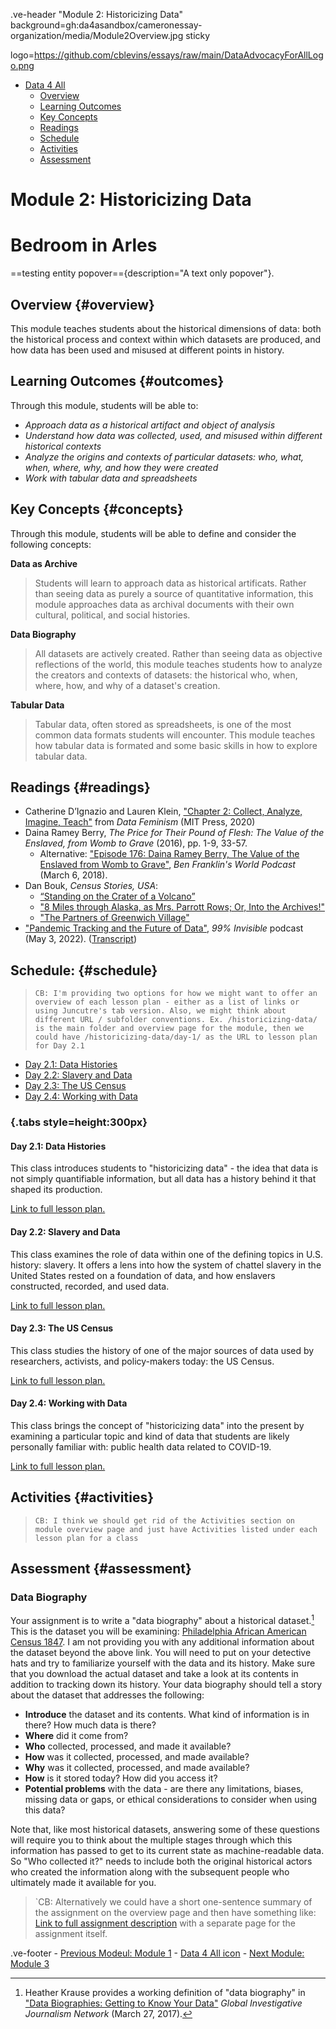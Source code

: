 .ve-header "Module 2: Historicizing Data" background=gh:da4asandbox/cameronessay-organization/media/Module2Overview.jpg sticky



logo=https://github.com/cblevins/essays/raw/main/DataAdvocacyForAllLogo.png

- [Data 4 All](https://data4all.com)
    - [Overview](#overview)
    - [Learning Outcomes](#outcomes) 
    - [Key Concepts](#concepts)
    - [Readings](#readings)
    - [Schedule](#schedule)
    - [Activities](#activities)
    - [Assessment](#assessment)
   

# Module 2: Historicizing Data

# Bedroom in Arles


 ==testing entity popover=={description="A text only popover"}.

## Overview {#overview}

This module teaches students about the historical dimensions of data: both the historical process and context within which datasets are produced, and how data has been used and misused at different points in history.

## Learning Outcomes {#outcomes}

Through this module, students will be able to:

- *Approach data as a historical artifact and object of analysis*
- *Understand how data was collected, used, and misused within different historical contexts*
- *Analyze the origins and contexts of particular datasets: who, what, when, where, why, and how they were created*
- *Work with tabular data and spreadsheets*

## Key Concepts {#concepts}

Through this module, students will be able to define and consider the following concepts:

**Data as Archive**
> Students will learn to approach data as historical artificats. Rather than seeing data as purely a source of quantitative information, this module approaches data as archival documents with their own cultural, political, and social histories.

**Data Biography**
> All datasets are actively created. Rather than seeing data as objective reflections of the world, this module teaches students how to analyze the creators and contexts of datasets: the historical who, when, where, how, and why of a dataset's creation.

**Tabular Data**
> Tabular data, often stored as spreadsheets, is one of the most common data formats students will encounter. This module teaches how tabular data is formated and some basic skills in how to explore tabular data.

## Readings {#readings}

- Catherine D’Ignazio and Lauren Klein, ["Chapter 2: Collect, Analyze, Imagine, Teach"](https://data-feminism.mitpress.mit.edu/pub/ei7cogfn/release/4) from *Data Feminism* (MIT Press, 2020)
- Daina Ramey Berry, *The Price for Their Pound of Flesh: The Value of the Enslaved, from Womb to Grave* (2016), pp. 1-9, 33-57.
    - Alternative: ["Episode 176: Daina Ramey Berry, The Value of the Enslaved from Womb to Grave"](https://benfranklinsworld.com/episode-176-daina-ramey-berry-the-value-of-the-enslaved-from-womb-to-grave/), *Ben Franklin's World Podcast* (March 6, 2018).
- Dan Bouk, *Census Stories, USA*: 
    - [“Standing on the Crater of a Volcano”](https://censusstories.us/2020/07/27/disfranchisement.html)
    - ["8 Miles through Alaska, as Mrs. Parrott Rows; Or, Into the Archives!"](https://censusstories.us/2018/10/29/Alaska-paths.html)
    - ["The Partners of Greenwich Village"](https://censusstories.us/2018/07/03/partners.html) 
- ["Pandemic Tracking and the Future of Data"](https://99percentinvisible.org/episode/pandemic-tracking-and-the-future-of-data/), *99% Invisible* podcast (May 3, 2022). ([Transcript](https://99percentinvisible.org/episode/pandemic-tracking-and-the-future-of-data/transcript))

## Schedule: {#schedule}

>`CB: I'm providing two options for how we might want to offer an overview of each lesson plan - either as a list of links or using Juncutre's tab version. Also, we might think about different URL / subfolder conventions. Ex. /historicizing-data/ is the main folder and overview page for the module, then we could have /historicizing-data/day-1/ as the URL to lesson plan for Day 2.1`

- [Day 2.1: Data Histories](/module-2/2-1/)
- [Day 2.2: Slavery and Data](/module-2/2-2/)
- [Day 2.3: The US Census](/module-2/2-3/)
- [Day 2.4: Working with Data](/module-2/2-4/)

### {.tabs style=height:300px}

#### Day 2.1: Data Histories

This class introduces students to "historicizing data" - the idea that data is not simply quantifiable information, but all data has a history behind it that shaped its production. 

[Link to full lesson plan.](/module-2/2-1/)

#### Day 2.2: Slavery and Data

This class examines the role of data within one of the defining topics in U.S. history: slavery. It offers a lens into how the system of chattel slavery in the United States rested on a foundation of data, and how enslavers constructed, recorded, and used data.

[Link to full lesson plan.](/module-2/2-2/)

#### Day 2.3: The US Census

This class studies the history of one of the major sources of data used by researchers, activists, and policy-makers today: the US Census. 

[Link to full lesson plan.](/module-2/2-3/)

#### Day 2.4: Working with Data

This class brings the concept of "historicizing data" into the present by examining a particular topic and kind of data that students are likely personally familiar with: public health data related to COVID-19. 

[Link to full lesson plan.](/module-2/2-4/)

## Activities {#activities}

>`CB: I think we should get rid of the Activities section on module overview page and just have Activities listed under each lesson plan for a class`

## Assessment {#assessment}

### Data Biography

Your assignment is to write a "data biography" about a historical dataset.[^1] This is the dataset you will be examining: [Philadelphia African American Census 1847](https://ds-pages.swarthmore.edu/paac/). I am not providing you with any additional information about the dataset beyond the above link. You will need to put on your detective hats and try to familiarize yourself with the data and its history. Make sure that you download the actual dataset and take a look at its contents in addition to tracking down its history. Your data biography should tell a story about the dataset that addresses the following:

- **Introduce** the dataset and its contents. What kind of information is in there? How much data is there? 
- **Where** did it come from? 
- **Who** collected, processed, and made it available?
- **How** was it collected, processed, and made available?
- **Why** was it collected, processed, and made available?
- **How** is it stored today? How did you access it?
- **Potential problems** with the data - are there any limitations, biases, missing data or gaps, or ethical considerations to consider when using this data?

Note that, like most historical datasets, answering some of these questions will require you to think about the multiple stages through which this information has passed to get to its current state as machine-readable data. So "Who collected it?" needs to include both the original historical actors who created the information along with the subsequent people who ultimately made it available for you.

[^1]: Heather Krause provides a working definition of "data biography" in ["Data Biographies: Getting to Know Your Data"](https://gijn.org/2017/03/27/data-biographies-getting-to-know-your-data/) *Global Investigative Journalism Network* (March 27, 2017).

>`CB: Alternatively we could have a short one-sentence summary of the assignment on the overview page and then have something like: [Link to full assignment description](/module-2/data-biography/) with a separate page for the assignment itself.

.ve-footer
    - [Previous Modeul: Module 1](/module-1/)
    - [Data 4 All icon](https://maindata4allhomepage)
    - [Next Module: Module 3](/module-3/)
